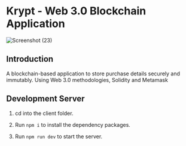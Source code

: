 # Krypt - Web 3.0 Blockchain Application
![Screenshot (23)](https://user-images.githubusercontent.com/73234871/232742693-310e6f71-5046-4671-a83e-a6477ec5da18.png)

## Introduction
A blockchain-based application to store purchase details securely and immutably.
Using Web 3.0 methodologies, Solidity and Metamask

## Development Server

1) cd into the client folder.

3) Run `npm i` to install the dependency packages. 

3) Run `npm run dev` to start the server.
